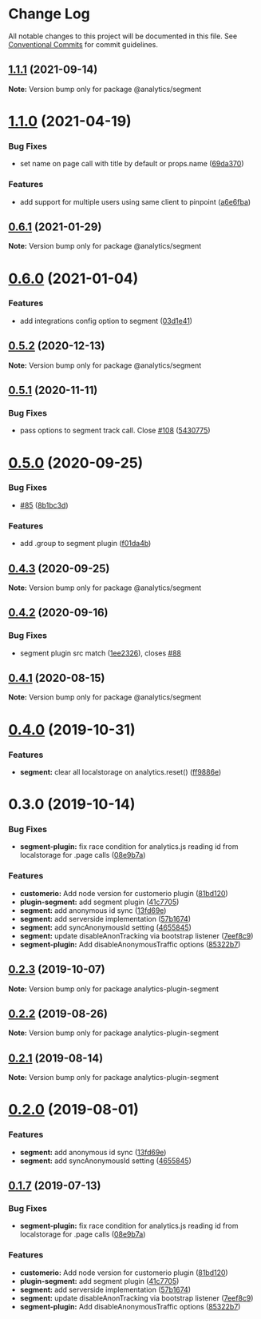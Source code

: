 # Change Log

All notable changes to this project will be documented in this file.
See [Conventional Commits](https://conventionalcommits.org) for commit guidelines.

## [1.1.1](https://github.com/DavidWells/analytics/compare/@analytics/segment@1.1.0...@analytics/segment@1.1.1) (2021-09-14)

**Note:** Version bump only for package @analytics/segment





# [1.1.0](https://github.com/DavidWells/analytics/compare/@analytics/segment@0.6.1...@analytics/segment@1.1.0) (2021-04-19)


### Bug Fixes

* set name on page call with title by default or props.name ([69da370](https://github.com/DavidWells/analytics/commit/69da370))


### Features

* add support for multiple users using same client to pinpoint ([a6e6fba](https://github.com/DavidWells/analytics/commit/a6e6fba))





## [0.6.1](https://github.com/DavidWells/analytics/compare/@analytics/segment@0.6.0...@analytics/segment@0.6.1) (2021-01-29)

**Note:** Version bump only for package @analytics/segment





# [0.6.0](https://github.com/DavidWells/analytics/compare/@analytics/segment@0.5.2...@analytics/segment@0.6.0) (2021-01-04)


### Features

* add integrations config option to segment ([03d1e41](https://github.com/DavidWells/analytics/commit/03d1e41))





## [0.5.2](https://github.com/DavidWells/analytics/compare/@analytics/segment@0.5.1...@analytics/segment@0.5.2) (2020-12-13)

**Note:** Version bump only for package @analytics/segment





## [0.5.1](https://github.com/DavidWells/analytics/compare/@analytics/segment@0.5.0...@analytics/segment@0.5.1) (2020-11-11)


### Bug Fixes

* pass options to segment track call. Close [#108](https://github.com/DavidWells/analytics/issues/108) ([5430775](https://github.com/DavidWells/analytics/commit/5430775))





# [0.5.0](https://github.com/DavidWells/analytics/compare/@analytics/segment@0.4.3...@analytics/segment@0.5.0) (2020-09-25)


### Bug Fixes

* [#85](https://github.com/DavidWells/analytics/issues/85) ([8b1bc3d](https://github.com/DavidWells/analytics/commit/8b1bc3d))


### Features

* add .group to segment plugin ([f01da4b](https://github.com/DavidWells/analytics/commit/f01da4b))





## [0.4.3](https://github.com/DavidWells/analytics/compare/@analytics/segment@0.4.2...@analytics/segment@0.4.3) (2020-09-25)

**Note:** Version bump only for package @analytics/segment





## [0.4.2](https://github.com/DavidWells/analytics/compare/@analytics/segment@0.4.1...@analytics/segment@0.4.2) (2020-09-16)


### Bug Fixes

* segment plugin src match ([1ee2326](https://github.com/DavidWells/analytics/commit/1ee2326)), closes [#88](https://github.com/DavidWells/analytics/issues/88)





## [0.4.1](https://github.com/DavidWells/analytics/compare/@analytics/segment@0.4.0...@analytics/segment@0.4.1) (2020-08-15)

**Note:** Version bump only for package @analytics/segment





# [0.4.0](https://github.com/DavidWells/analytics/compare/@analytics/segment@0.3.0...@analytics/segment@0.4.0) (2019-10-31)


### Features

* **segment:** clear all localstorage on analytics.reset() ([ff9886e](https://github.com/DavidWells/analytics/commit/ff9886e))





# 0.3.0 (2019-10-14)


### Bug Fixes

* **segment-plugin:** fix race condition for analytics.js reading id from localstorage for .page calls ([08e9b7a](https://github.com/DavidWells/analytics/commit/08e9b7a))


### Features

* **customerio:** Add node version for customerio plugin ([81bd120](https://github.com/DavidWells/analytics/commit/81bd120))
* **plugin-segment:** add segment plugin ([41c7705](https://github.com/DavidWells/analytics/commit/41c7705))
* **segment:** add anonymous id sync ([13fd69e](https://github.com/DavidWells/analytics/commit/13fd69e))
* **segment:** add serverside implementation ([57b1674](https://github.com/DavidWells/analytics/commit/57b1674))
* **segment:** add syncAnonymousId setting ([4655845](https://github.com/DavidWells/analytics/commit/4655845))
* **segment:** update disableAnonTracking via bootstrap listener ([7eef8c9](https://github.com/DavidWells/analytics/commit/7eef8c9))
* **segment-plugin:** Add disableAnonymousTraffic options ([85322b7](https://github.com/DavidWells/analytics/commit/85322b7))





## [0.2.3](https://github.com/DavidWells/analytics/compare/analytics-plugin-segment@0.2.2...analytics-plugin-segment@0.2.3) (2019-10-07)

**Note:** Version bump only for package analytics-plugin-segment





## [0.2.2](https://github.com/DavidWells/analytics/compare/analytics-plugin-segment@0.2.1...analytics-plugin-segment@0.2.2) (2019-08-26)

**Note:** Version bump only for package analytics-plugin-segment





## [0.2.1](https://github.com/DavidWells/analytics/compare/analytics-plugin-segment@0.2.0...analytics-plugin-segment@0.2.1) (2019-08-14)

**Note:** Version bump only for package analytics-plugin-segment





# [0.2.0](https://github.com/DavidWells/analytics/compare/analytics-plugin-segment@0.1.7...analytics-plugin-segment@0.2.0) (2019-08-01)


### Features

* **segment:** add anonymous id sync ([13fd69e](https://github.com/DavidWells/analytics/commit/13fd69e))
* **segment:** add syncAnonymousId setting ([4655845](https://github.com/DavidWells/analytics/commit/4655845))





## [0.1.7](https://github.com/DavidWells/analytics/compare/analytics-plugin-segment@0.1.7...analytics-plugin-segment@0.1.7) (2019-07-13)


### Bug Fixes

* **segment-plugin:** fix race condition for analytics.js reading id from localstorage for .page calls ([08e9b7a](https://github.com/DavidWells/analytics/commit/08e9b7a))


### Features

* **customerio:** Add node version for customerio plugin ([81bd120](https://github.com/DavidWells/analytics/commit/81bd120))
* **plugin-segment:** add segment plugin ([41c7705](https://github.com/DavidWells/analytics/commit/41c7705))
* **segment:** add serverside implementation ([57b1674](https://github.com/DavidWells/analytics/commit/57b1674))
* **segment:** update disableAnonTracking via bootstrap listener ([7eef8c9](https://github.com/DavidWells/analytics/commit/7eef8c9))
* **segment-plugin:** Add disableAnonymousTraffic options ([85322b7](https://github.com/DavidWells/analytics/commit/85322b7))
